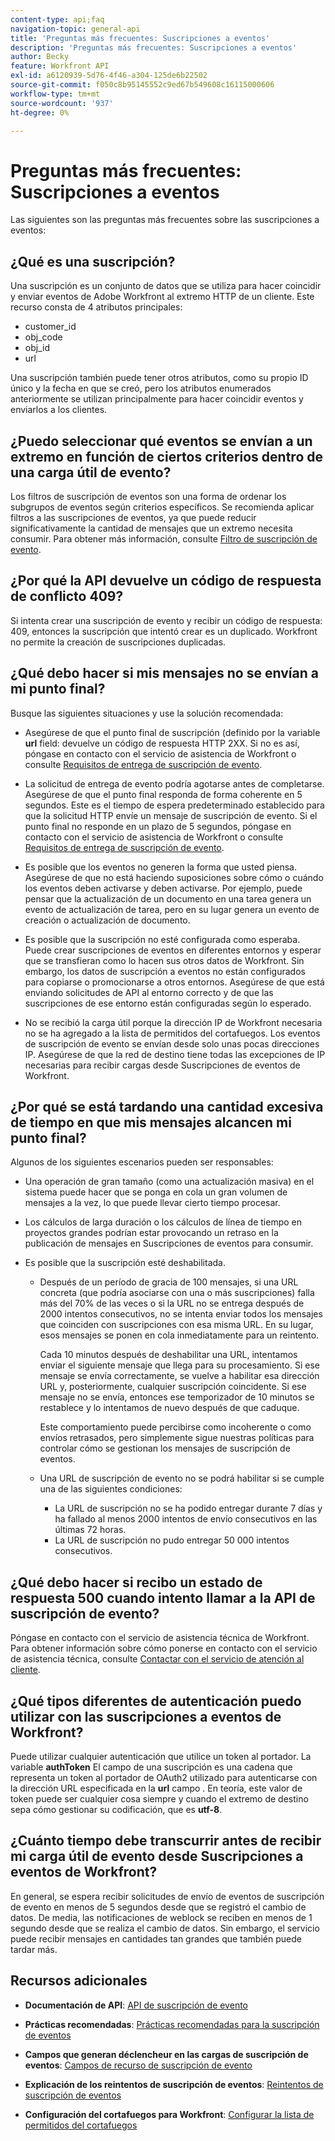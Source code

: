 ```yaml
---
content-type: api;faq
navigation-topic: general-api
title: 'Preguntas más frecuentes: Suscripciones a eventos'
description: 'Preguntas más frecuentes: Suscripciones a eventos'
author: Becky
feature: Workfront API
exl-id: a6120939-5d76-4f46-a304-125de6b22502
source-git-commit: f050c8b95145552c9ed67b549608c16115000606
workflow-type: tm+mt
source-wordcount: '937'
ht-degree: 0%

---
```


# Preguntas más frecuentes: Suscripciones a eventos

<!--
{{highlighted-preview}}
-->

Las siguientes son las preguntas más frecuentes sobre las suscripciones a eventos:

## ¿Qué es una suscripción?

Una suscripción es un conjunto de datos que se utiliza para hacer coincidir y enviar eventos de Adobe Workfront al extremo HTTP de un cliente. Este recurso consta de 4 atributos principales:

* customer_id
* obj_code
* obj_id
* url

Una suscripción también puede tener otros atributos, como su propio ID único y la fecha en que se creó, pero los atributos enumerados anteriormente se utilizan principalmente para hacer coincidir eventos y enviarlos a los clientes.

## ¿Puedo seleccionar qué eventos se envían a un extremo en función de ciertos criterios dentro de una carga útil de evento?

Los filtros de suscripción de eventos son una forma de ordenar los subgrupos de eventos según criterios específicos. Se recomienda aplicar filtros a las suscripciones de eventos, ya que puede reducir significativamente la cantidad de mensajes que un extremo necesita consumir. Para obtener más información, consulte [Filtro de suscripción de evento](../../wf-api/general/event-subs-api.md#event).

## ¿Por qué la API devuelve un código de respuesta de conflicto 409?

Si intenta crear una suscripción de evento y recibir un código de respuesta: 409, entonces la suscripción que intentó crear es un duplicado. Workfront no permite la creación de suscripciones duplicadas.

## ¿Qué debo hacer si mis mensajes no se envían a mi punto final?

Busque las siguientes situaciones y use la solución recomendada:

* Asegúrese de que el punto final de suscripción (definido por la variable **url** field: devuelve un código de respuesta HTTP 2XX. Si no es así, póngase en contacto con el servicio de asistencia de Workfront o consulte [Requisitos de entrega de suscripción de evento](../../wf-api/general/setup-event-sub-endpoint.md).

* La solicitud de entrega de evento podría agotarse antes de completarse. Asegúrese de que el punto final responda de forma coherente en 5 segundos. Este es el tiempo de espera predeterminado establecido para que la solicitud HTTP envíe un mensaje de suscripción de evento. Si el punto final no responde en un plazo de 5 segundos, póngase en contacto con el servicio de asistencia de Workfront o consulte [Requisitos de entrega de suscripción de evento](../../wf-api/general/setup-event-sub-endpoint.md).
* Es posible que los eventos no generen la forma que usted piensa. Asegúrese de que no está haciendo suposiciones sobre cómo o cuándo los eventos deben activarse y deben activarse. Por ejemplo, puede pensar que la actualización de un documento en una tarea genera un evento de actualización de tarea, pero en su lugar genera un evento de creación o actualización de documento.
* Es posible que la suscripción no esté configurada como esperaba. Puede crear suscripciones de eventos en diferentes entornos y esperar que se transfieran como lo hacen sus otros datos de Workfront. Sin embargo, los datos de suscripción a eventos no están configurados para copiarse o promocionarse a otros entornos. Asegúrese de que está enviando solicitudes de API al entorno correcto y de que las suscripciones de ese entorno están configuradas según lo esperado.
* No se recibió la carga útil porque la dirección IP de Workfront necesaria no se ha agregado a la lista de permitidos del cortafuegos. Los eventos de suscripción de evento se envían desde solo unas pocas direcciones IP. Asegúrese de que la red de destino tiene todas las excepciones de IP necesarias para recibir cargas desde Suscripciones de eventos de Workfront.

## ¿Por qué se está tardando una cantidad excesiva de tiempo en que mis mensajes alcancen mi punto final?

Algunos de los siguientes escenarios pueden ser responsables:

* Una operación de gran tamaño (como una actualización masiva) en el sistema puede hacer que se ponga en cola un gran volumen de mensajes a la vez, lo que puede llevar cierto tiempo procesar.
* Los cálculos de larga duración o los cálculos de línea de tiempo en proyectos grandes podrían estar provocando un retraso en la publicación de mensajes en Suscripciones de eventos para consumir.
* Es posible que la suscripción esté deshabilitada.

   * Después de un período de gracia de 100 mensajes, si una URL concreta (que podría asociarse con una o más suscripciones) falla más del 70% de las veces o si la URL no se entrega después de 2000 intentos consecutivos, no se intenta enviar todos los mensajes que coinciden con suscripciones con esa misma URL. En su lugar, esos mensajes se ponen en cola inmediatamente para un reintento.

      Cada 10 minutos después de deshabilitar una URL, intentamos enviar el siguiente mensaje que llega para su procesamiento. Si ese mensaje se envía correctamente, se vuelve a habilitar esa dirección URL y, posteriormente, cualquier suscripción coincidente. Si ese mensaje no se envía, entonces ese temporizador de 10 minutos se restablece y lo intentamos de nuevo después de que caduque.

      Este comportamiento puede percibirse como incoherente o como envíos retrasados, pero simplemente sigue nuestras políticas para controlar cómo se gestionan los mensajes de suscripción de eventos.

   * Una URL de suscripción de evento no se podrá habilitar si se cumple una de las siguientes condiciones:

      * La URL de suscripción no se ha podido entregar durante 7 días y ha fallado al menos 2000 intentos de envío consecutivos en las últimas 72 horas.
      * La URL de suscripción no pudo entregar 50 000 intentos consecutivos.

## ¿Qué debo hacer si recibo un estado de respuesta 500 cuando intento llamar a la API de suscripción de evento?

Póngase en contacto con el servicio de asistencia técnica de Workfront. Para obtener información sobre cómo ponerse en contacto con el servicio de asistencia técnica, consulte [Contactar con el servicio de atención al cliente](../../workfront-basics/tips-tricks-and-troubleshooting/contact-customer-support.md).

## ¿Qué tipos diferentes de autenticación puedo utilizar con las suscripciones a eventos de Workfront?

Puede utilizar cualquier autenticación que utilice un token al portador. La variable **authToken** El campo de una suscripción es una cadena que representa un token al portador de OAuth2 utilizado para autenticarse con la dirección URL especificada en la **url** campo . En teoría, este valor de token puede ser cualquier cosa siempre y cuando el extremo de destino sepa cómo gestionar su codificación, que es **utf-8**.

## ¿Cuánto tiempo debe transcurrir antes de recibir mi carga útil de evento desde Suscripciones a eventos de Workfront?

En general, se espera recibir solicitudes de envío de eventos de suscripción de evento en menos de 5 segundos desde que se registró el cambio de datos. De media, las notificaciones de weblock se reciben en menos de 1 segundo desde que se realiza el cambio de datos. Sin embargo, el servicio puede recibir mensajes en cantidades tan grandes que también puede tardar más.

## Recursos adicionales

* **Documentación de API**: [API de suscripción de evento](../../wf-api/general/event-subs-api.md)

* **Prácticas recomendadas**: [Prácticas recomendadas para la suscripción de eventos](../../wf-api/general/event-sub-best-practice.md)

* **Campos que generan déclencheur en las cargas de suscripción de eventos**: [Campos de recurso de suscripción de evento](../../wf-api/api/event-sub-resource-fields.md)

* **Explicación de los reintentos de suscripción de eventos**: [Reintentos de suscripción de eventos](../../wf-api/api/event-sub-retries.md)

* **Configuración del cortafuegos para Workfront**: [Configurar la lista de permitidos del cortafuegos](../../administration-and-setup/get-started-wf-administration/configure-your-firewall.md)
